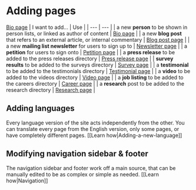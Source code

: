 # Adding pages
[Bio page](Promo)
| I want to add... | Use |
| --- | --- |
| a new **person** to be shown in person lists, or linked as author of content  | [Bio page](/xii-hfa-main/wiki/Page:-Bio) |
| a new **blog post** that refers to an external article, or internal commentary | [Blog post page](xii-hfa-main/wiki/Page:-Blog-post) |
| a new **mailing list newsletter** for users to sign up to | [Newsletter page](xii-hfa-main/wiki/Page:-Newsletter) |
| a **petition** for users to sign onto | [Petition page](xii-hfa-main/wiki/Page:-Petition) |
| a **press release** to be added to the press releases directory | [Press release page](xii-hfa-main/wiki/Page:-Press-release) |
| **survey results** to be added to the surveys directory | [Survey page](xii-hfa-main/wiki/Page:-Survey) |
| a **testimonial** to be added to the testimonials directory | [Testimonial page](xii-hfa-main/wiki/Page:-Testimonial) |
| a **video** to be added to the videos directory | [Video page](xii-hfa-main/wiki/Page:-Video) |
| a **job listing** to be added to the careers directory | [Career page](xii-hfa-main/wiki/Page:-Career) |
| a **research** post to be added to the research directory | [Research page](xii-hfa-main/wiki/Page:-Research) |


## Adding languages
Every language version of the site acts independently from the other. You can translate every page from the English version, only some pages, or have completely different pages. [[Learn how|Adding-a-new-language]]


## Modifying navigation sidebar & footer
The navigation sidebar and footer work off a main source, that can be manually edited to be as complex or simple as needed. [[Learn how|Navigation]]
